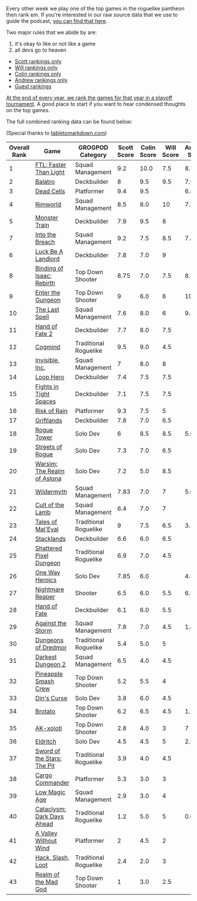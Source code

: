 Every other week we play one of the top games in the roguelike pantheon then rank em. If you're interested in our raw source data that we use to guide the podcast, [you can find that here](https://github.com/ScottBurger/going_rogue_podcast/wiki/Roguelike-Steam-Dataset).

Two major rules that we abide by are: 
1. it's okay to like or not like a game
2. all devs go to heaven

* [Scott rankings only](https://docs.google.com/spreadsheets/d/1wf34T9sseGKv_VtQMcjRq6WuFWj33uU9cbU4oUlZGt8/edit#gid=1410426659)
* [Will rankings only](https://docs.google.com/spreadsheets/d/1wf34T9sseGKv_VtQMcjRq6WuFWj33uU9cbU4oUlZGt8/edit#gid=73210139)
* [Colin rankings only](https://docs.google.com/spreadsheets/d/1wf34T9sseGKv_VtQMcjRq6WuFWj33uU9cbU4oUlZGt8/edit#gid=2046262583)
* [Andrew rankings only](https://docs.google.com/spreadsheets/d/1wf34T9sseGKv_VtQMcjRq6WuFWj33uU9cbU4oUlZGt8/edit#gid=1897153161)
* [Guest rankings](https://docs.google.com/spreadsheets/d/1wf34T9sseGKv_VtQMcjRq6WuFWj33uU9cbU4oUlZGt8/edit#gid=847369508)

<!-- 
when finished:
* games that X liked more than Y
* games that X and Y agreed on perfectly
* top 'gems' = avg pod rank vs review rank
* top 'anti-gems' = avg pod rank vs review rank
-->

<!--
ongoing short lists (matching youtube playlists?):

top 3 most popular rogues
top 3 hidden gems
top 3 most widely disagreed on games (std dev)
-->

[At the end of every year, we rank the games for that year in a playoff tournament](https://grogpod.zone/tags/#omegabowl). A good place to start if you want to hear condensed thoughts on the top games.


The full combined ranking data can be found below:

(Special thanks to [tabletomarkdown.com](https://tabletomarkdown.com/convert-spreadsheet-to-markdown))

| Overall Rank | Game                                                                                | GROGPOD Category      | Scott Score | Colin Score | Will Score | Andrew Score | Avg Score | Median | Std Dev |
| ------------ | ----------------------------------------------------------------------------------- | --------------------- | ----------- | ----------- | ---------- | ------------ | --------- | ------ | ------- |
| 1            | [FTL: Faster Than Light](https://grogpod.zone/2022-12-07-ftl/)                      | Squad Management      | 9.2         | 10.0        | 7.5        | 8.75         | 8.86      | 9.0    | 1.05    |
| 2            | [Balatro](https://grogpod.zone/2024-03-13-balatro/)                                 | Deckbuilder           | 8           | 9.5         | 9.5        | 7.90         | 8.73      | 9.0    | 0.90    |
| 3            | [Dead Cells](https://grogpod.zone/2023-11-22-dead_cells/)                           | Platformer            | 9.4         | 9.5         |            | 6.88         | 8.59      | 9.5    | 1.49    |
| 4            | [Rimworld](https://grogpod.zone/2023-10-25-rimworld/)                               | Squad Management      | 8.5         | 8.0         | 10         | 7.50         | 8.50      | 8.5    | 1.08    |
| 5            | [Monster Train](https://grogpod.zone/2023-05-24-monster_train/)                     | Deckbuilder           | 7.9         | 9.5         | 8          |              | 8.47      | 8.0    | 0.90    |
| 7            | [Into the Breach](https://grogpod.zone/2024-03-27-into_the_breach/)                 | Squad Management      | 9.2         | 7.5         | 8.5        | 7.85         | 8.26      | 8.0    | 0.75    |
| 6            | [Luck Be A Landlord](https://grogpod.zone/2023-08-02-landlord/)                     | Deckbuilder           | 7.8         | 7.0         | 9          |              | 7.93      | 8.0    | 1.01    |
| 8            | [Binding of Isaac: Rebirth](https://grogpod.zone/2022-10-26-isaac/)                 | Top Down Shooter      | 8.75        | 7.0         | 7.5        | 8.13         | 7.84      | 8.0    | 0.76    |
| 9            | [Enter the Gungeon](https://grogpod.zone/2023-07-04-gungeon/)                       | Top Down Shooter      | 9           | 6.0         | 6          | 10.00        | 7.75      | 7.5    | 2.06    |
| 10           | [The Last Spell](https://grogpod.zone/2023-08-16-the_last_spell/)                   | Squad Management      | 7.6         | 8.0         | 6          | 9.38         | 7.74      | 8.0    | 1.39    |
| 11           | [Hand of Fate 2](https://grogpod.zone/2023-04-12-hand-of-fate/)                     | Deckbuilder           | 7.7         | 8.0         | 7.5        |              | 7.73      | 7.5    | 0.25    |
| 12           | [Cogmind](https://grogpod.zone/2023-03-15-cogmind/)                                 | Traditional Roguelike | 9.5         | 9.0         | 4.5        |              | 7.67      | 9.0    | 2.75    |
| 13           | [Invisible, Inc.](https://grogpod.zone/2023-01-04-invisible/)                       | Squad Management      | 7           | 8.0         | 8          |              | 7.67      | 8.0    | 0.58    |
| 14           | [Loop Hero](https://grogpod.zone/2023-04-26-streets-of-rogue/)                      | Deckbuilder           | 7.4         | 7.5         | 7.5        |              | 7.47      | 7.5    | 0.06    |
| 15           | [Fights in Tight Spaces](https://grogpod.zone/2023-02-15-fits/)                     | Deckbuilder           | 7.1         | 7.5         | 7.5        |              | 7.37      | 7.5    | 0.23    |
| 16           | [Risk of Rain](https://grogpod.zone/2023-02-01-riskofrain/)                         | Platformer            | 9.3         | 7.5         | 5          |              | 7.27      | 7.5    | 2.16    |
| 17           | [Griftlands](https://grogpod.zone/2023-05-10-griftlands/)                           | Deckbuilder           | 7.8         | 7.0         | 6.5        |              | 7.10      | 7.0    | 0.66    |
| 18           | [Rogue Tower](https://grogpod.zone/2024-01-03-rogue-tower/)                         | Solo Dev              | 6           | 8.5         | 8.5        | 5.00         | 7.00      | 7.5    | 1.78    |
| 19           | [Streets of Rogue](https://grogpod.zone/2023-04-26-streets-of-rogue/)               | Solo Dev              | 7.3         | 7.0         | 6.5        |              | 6.93      | 7.0    | 0.40    |
| 20           | [Warsim: The Realm of Aslona](https://grogpod.zone/2023-03-01-warsim/)              | Solo Dev              | 7.2         | 5.0         | 8.5        |              | 6.90      | 7.0    | 1.77    |
| 21           | [Wildermyth](https://grogpod.zone/2024-01-17-wildermyth/)                           | Squad Management      | 7.83        | 7.0         | 7          | 5.63         | 6.86      | 7.0    | 0.91    |
| 22           | [Cult of the Lamb](https://grogpod.zone/2023-07-19-cult-of-the-lamb/)               | Squad Management      | 6.4         | 7.0         | 7          |              | 6.80      | 7.0    | 0.35    |
| 23           | [Tales of Maj'Eyal](https://grogpod.zone/2024-02-14-tome/)                          | Traditional Roguelike | 9           | 7.5         | 6.5        | 3.13         | 6.53      | 7.0    | 2.49    |
| 24           | [Stacklands](https://grogpod.zone/2023-01-18-stacklands/)                           | Deckbuilder           | 6.6         | 6.0         | 6.5        |              | 6.37      | 6.5    | 0.32    |
| 25           | [Shattered Pixel Dungeon](https://grogpod.zone/2023-06-21-shattered-pixel-dungeon/) | Traditional Roguelike | 6.9         | 7.0         | 4.5        |              | 6.13      | 7.0    | 1.42    |
| 26           | [One Way Heroics](http://grogpod.zone/2023-09-13-one-way-heroics/)                  | Solo Dev              | 7.85        | 6.0         |            | 4.38         | 6.08      | 6.0    | 1.74    |
| 27           | [Nightmare Reaper](https://grogpod.zone/2024-01-31-nightmare-reaper/)               | Shooter               | 6.5         | 6.0         | 5.5        | 6.25         | 6.06      | 6.0    | 0.43    |
| 28           | [Hand of Fate](https://grogpod.zone/2023-04-12-hand-of-fate/)                       | Deckbuilder           | 6.1         | 6.0         | 5.5        |              | 5.87      | 6.0    | 0.32    |
| 29           | [Against the Storm](https://grogpod.zone/2024-02-28-against-the-storm/)             | Squad Management      | 7.8         | 7.0         | 4.5        | 1.88         | 5.29      | 6.0    | 2.68    |
| 30           | [Dungeons of Dredmor](https://grogpod.zone/2022-10-12-dredmor/)                     | Traditional Roguelike | 5.4         | 5.0         | 5          |              | 5.13      | 5.0    | 0.23    |
| 31           | [Darkest Dungeon 2](https://grogpod.zone/2023-06-07-darkest-dungeon-2/)             | Squad Management      | 6.5         | 4.0         | 4.5        |              | 5.00      | 4.5    | 1.32    |
| 32           | [Pineapple Smash Crew](https://grogpod.zone/2022-11-09-pineapple/)                  | Top Down Shooter      | 5.2         | 5.5         | 4          |              | 4.90      | 5.0    | 0.79    |
| 33           | [Din's Curse](https://grogpod.zone/2022-11-23-madgod/)                              | Solo Dev              | 3.8         | 6.0         | 4.5        |              | 4.77      | 4.5    | 1.12    |
| 34           | [Brotato](https://grogpod.zone/2023-08-16-the_last_spell/)                          | Top Down Shooter      | 6.2         | 6.5         | 4.5        | 1.25         | 4.61      | 5.5    | 2.41    |
| 35           | [AK-xolotl](https://grogpod.zone/2023-11-08-akxolotl/)                              | Top Down Shooter      | 2.8         | 4.0         | 3          | 7            | 4.20      | 3.5    | 1.94    |
| 36           | [Eldritch](http://grogpod.zone/2023-08-30-eldritch/)                                | Solo Dev              | 4.5         | 4.5         | 5          | 2.50         | 4.13      | 4.5    | 1.11    |
| 37           | [Sword of the Stars: The Pit](https://grogpod.zone/2022-12-21-sots_the_pit/)        | Traditional Roguelike | 3.9         | 4.0         | 4.5        |              | 4.13      | 4.0    | 0.32    |
| 38           | [Cargo Commander](https://grogpod.zone/2022-11-23-madgod/)                          | Platformer            | 5.3         | 3.0         | 3          |              | 3.77      | 3.0    | 1.33    |
| 39           | [Low Magic Age](https://grogpod.zone/2023-03-29-low-magic-age/)                     | Squad Management      | 2.9         | 3.0         | 4          |              | 3.30      | 3.0    | 0.61    |
| 40           | [Cataclysm: Dark Days Ahead](http://grogpod.zone/2023-09-27-cataclysm/)             | Traditional Roguelike | 1.2         | 5.0         | 5          | 0.63         | 2.96      | 3.0    | 2.37    |
| 41           | [A Valley Without Wind](https://grogpod.zone/2022-11-09-pineapple/)                 | Platformer            | 2           | 4.5         | 2          |              | 2.83      | 2.0    | 1.44    |
| 42           | [Hack, Slash, Loot](https://grogpod.zone/2022-11-09-pineapple/)                     | Traditional Roguelike | 2.4         | 2.0         | 3          |              | 2.47      | 2.5    | 0.50    |
| 43           | [Realm of the Mad God](https://grogpod.zone/2022-11-23-madgod/)                     | Top Down Shooter      | 1           | 3.0         | 2.5        |              | 2.17      | 2.5    | 1.04    |







